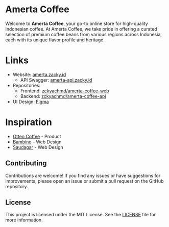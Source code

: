 # Amerta Coffee

Welcome to **Amerta Coffee**, your go-to online store for high-quality Indonesian coffee. At Amerta Coffee, we take pride in offering a curated selection of premium coffee beans from various regions across Indonesia, each with its unique flavor profile and heritage.

# Links

- Website: [amerta.zacky.id](https://amerta.zacky.id)
  - API Swagger: [amerta-api.zacky.id](https://amerta-api.zacky.id)
- Repositories:
  - Frontend: [zckyachmd/amerta-coffee-web](https://github.com/zckyachmd/amerta-coffee-web)
  - Backend: [zckyachmd/amerta-coffee-api](https://github.com/zckyachmd/amerta-coffee-api)
- UI Design: [Figma](https://www.figma.com/design/Oc4AZ1vfPo9yBi5FugJy7G/Amerta-Coffee?node-id=0-1&t=L8pglrqj4XecIYc0-1)

# Inspiration

- [Otten Coffee](https://ottencoffee.co.id/) - Product
- [Bambino](https://bambino.budigunawan.com/) - Web Design
- [Saudagar](https://furniture.saudagarwp.com/) - Web Design

## Contributing

Contributions are welcome! If you find any issues or have suggestions for improvements, please open an issue or submit a pull request on the GitHub repository.

## License

This project is licensed under the MIT License. See the [LICENSE](LICENSE.md) file for more information.
